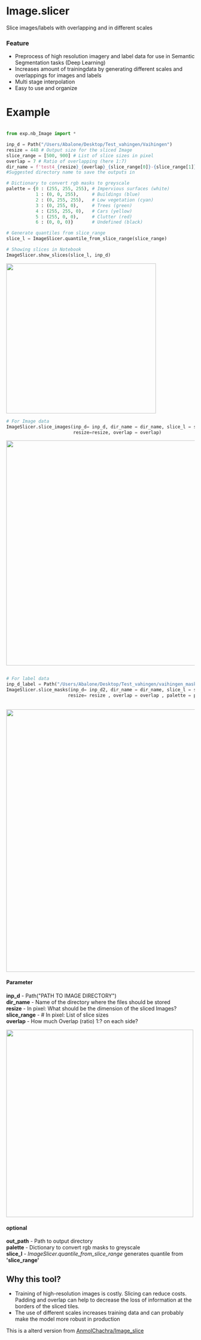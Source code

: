 # Image.slicer
Slice images/labels with overlapping and in different scales

### Feature
- Preprocess of high resolution imagery and label data for use in Semantic Segmentation tasks (Deep Learning)
- Increases amount of trainingdata by generating different scales and overlappings for images and labels
- Multi stage interpolation 
- Easy to use and organize

# Example
```python

from exp.nb_Image import *

inp_d = Path("/Users/Abalone/Desktop/Test_vahingen/Vaihingen")
resize = 448 # Output size for the sliced Image
slice_range = [500, 900] # List of slice sizes in pixel
overlap = 7 # Ratio of overlapping (here 1:7)
dir_name = f'test4_{resize}_{overlap}_{slice_range[0]}-{slice_range[1]}' 
#Suggested directory name to save the outputs in

# Dictionary to convert rgb masks to greyscale
palette = {0 : (255, 255, 255), # Impervious surfaces (white)
           1 : (0, 0, 255),     # Buildings (blue)
           2 : (0, 255, 255),   # Low vegetation (cyan)
           3 : (0, 255, 0),     # Trees (green)
           4 : (255, 255, 0),   # Cars (yellow)
           5 : (255, 0, 0),     # Clutter (red)
           6 : (0, 0, 0)}       # Undefined (black)

# Generate quantiles from slice_range
slice_l = ImageSlicer.quantile_from_slice_range(slice_range)

# Showing slices in Notebook
ImageSlicer.show_slices(slice_l, inp_d)
```
<img src="https://github.com/abalone1/Image_slicer_remote/blob/master/pic/show_slices.png" width="400">

```python
# For Image data
ImageSlicer.slice_images(inp_d= inp_d, dir_name = dir_name, slice_l = slice_l ,
                         resize=resize, overlap = overlap)        
```
<img src="https://github.com/abalone1/Image_slicer_remote/blob/master/pic/Image_slicer.png" width="600">

```python

# For label data
inp_d_label = Path("/Users/Abalone/Desktop/Test_vahingen/vaihingen_mask")
ImageSlicer.slice_masks(inp_d= inp_d2, dir_name = dir_name, slice_l = slice_l ,
                       resize= resize , overlap = overlap , palette = palette)
                       
```
<img src="https://github.com/abalone1/Image_slicer_remote/blob/master/pic/Mask_slicer.png" width="700">

#### Parameter

**inp_d** - Path("PATH TO IMAGE DIRECTORY") <br />
**dir_name** - Name of the directory where the files should be stored <br />
**resize** - In pixel: What should be the dimension of the sliced Images? <br />
**slice_range** - # In pixel: List of slice sizes <br />
**overlap** - How much Overlap (ratio) 1:? on each side? <br />

<img src="https://github.com/abalone1/Image_slicer_remote/blob/master/pic/Overlap.png" width="500">

#### optional
**out_path** - Path to output directory <br />
**palette** -  Dictionary to convert rgb masks to greyscale <br />
**slice_l** -  *ImageSlicer.quantile_from_slice_range* generates quantile from **'slice_range'** <br />

## Why this tool?

-  Training of high-resolution images is costly. Slicing can reduce costs. Padding and overlap can help to decrease the loss of information at the borders of the sliced tiles.
-  The use of different scales increases training data and can probably make the model more robust in production

This is a alterd version from [AnmolChachra/Image_slice]( https://github.com/AnmolChachra/Image-Slicer)
